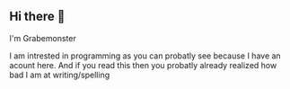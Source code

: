 ## Hi there 👋
I'm Grabemonster

I am intrested in programming as you can probatly see because I have an acount here.
And if you read this then you probatly already realized how bad I am at writing/spelling

<!--
**Grabemonster/Grabemonster** is a ✨ _special_ ✨ repository because its `README.md` (this file) appears on your GitHub profile.

Here are some ideas to get you started:

- 🔭 I’m currently working on ...
- 🌱 I’m currently learning ...
- 👯 I’m looking to collaborate on ...
- 🤔 I’m looking for help with ...
- 💬 Ask me about ...
- 📫 How to reach me: ...
- 😄 Pronouns: ...
- ⚡ Fun fact: ...
-->

